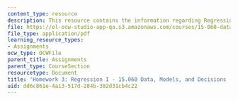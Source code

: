 ```yaml
---
content_type: resource
description: This resource contains the information regarding Regression I.
file: https://ol-ocw-studio-app-qa.s3.amazonaws.com/courses/15-060-data-models-and-decisions-fall-2014/dd6c861e4a13517d284b382d31cb4c22_MIT15_060F14_HW3-F14.pdf
file_type: application/pdf
learning_resource_types:
- Assignments
ocw_type: OCWFile
parent_title: Assignments
parent_type: CourseSection
resourcetype: Document
title: 'Homework 3: Regression I - 15.060 Data, Models, and Decisions - Fall 2014'
uid: dd6c861e-4a13-517d-284b-382d31cb4c22
---
```

